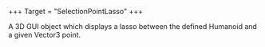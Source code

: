 +++
Target = "SelectionPointLasso"
+++

A 3D GUI object which displays a lasso between the defined Humanoid and a given Vector3 point.